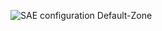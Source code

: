 ![SAE configuration Default-Zone](https://user-images.githubusercontent.com/97044657/165725575-dd90d51b-1fac-4b1a-b184-a6029db2c207.png)
